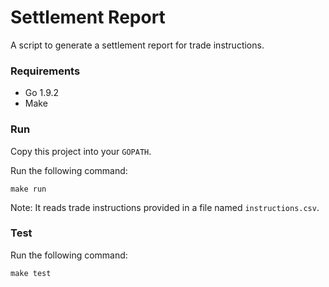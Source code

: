 # Settlement Report
A script to generate a settlement report for trade instructions.

### Requirements
- Go 1.9.2
- Make

### Run
Copy this project into your `GOPATH`.

Run the following command:

    make run

Note: It reads trade instructions provided in a file named `instructions.csv`.

### Test
Run the following command:

    make test
